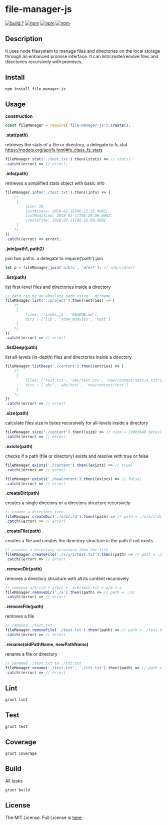 # file-manager-js

[![build:?](https://travis-ci.org/eyas-ranjous/file-manager-js.svg?branch=master)](https://travis-ci.org/eyas-ranjous/file-manager-js) [![npm](https://img.shields.io/npm/dm/file-manager-js.svg)](https://www.npmjs.com/packages/file-manager-js) [![npm](https://img.shields.io/npm/v/file-manager-js.svg)](https://www.npmjs.com/package/file-manager-js) [![npm](https://img.shields.io/badge/node-%3E=%206.0-blue.svg)](https://www.npmjs.com/package/file-manager-js)

## Description 
It uses node filesystem to manage files and directories on the local storage through an enhanced promise interface. It can list/create/remove files and directories recursively with promises.

## Install
```
npm install file-manager-js
```

## Usage 

**construction**
```javascript
const fileManager = require('file-manager-js').create();
```

**.stat(path)**

retrieves the stats of a file or directory, a delegate to fs.stat
https://nodejs.org/api/fs.html#fs_class_fs_stats
```javascript
fileManager.stat('./test.txt').then((stats) => // stats)
.catch((error) => // error);
```

**.info(path)**

retrieves a simplified stats object with basic info
```javascript
fileManager.info('./test.txt').then((info) => {
    /*
     {
         size: 19,
         lastAccess: 2018-02-16T06:22:25.000Z,
         lastModified: 2018-02-11T08:26:00.000Z,
         createTime: 2018-02-11T08:26:00.000Z
     }
    */
})
.catch((error) => error);
```

**.join(path1, path2)**

join two paths. a delegate to require('path').join 
```javascript
let p = fileManager.join('a/b/c', 'd/e/f'); // a/b/c/d/e/f
```

**.list(path)**

list first-level files and directories inside a directory 
```javascript
// path can be an absolute path using __dirname
fileManager.list('./project').then((entries) => {
    /*
     {
         files: ['index.js', 'README.md'],
         dirs : ['lib', 'node_modules', 'test']
     }
    */
})
.catch((error) => // error)
```

**.listDeep(path)**

list all-levels (in-depth) files and directories inside a directory 
```javascript
fileManager.listDeep('./content').then((entries) => {
    /*
     {
         files: ['test.txt', 'abc/test.csv', 'new/content/test/a.txt'],
         dirs : ['abc', 'abc/test', 'new/content/test']
     }
    */
})
.catch((error) => // error)
```

**.size(path)**

calculate files size in bytes recursively for all-levels inside a directory
```javascript
fileManager.size('./content').then((size) => // size = 19003648 bytes)
.catch((error) => // error)
```

**.exists(path)**

checks if a path (file or directory) exists and resolve with true or false
```javascript
fileManager.exists('./content').then((exists) => // true)
.catch((error) => // error)

fileManager.exists('./newContent').then((exists) => // false)
.catch((error) => // error)
```

**.createDir(path)**

creates a single directory or a directory structure recursively
```javascript
// create a directory tree
fileManager.createDir('./a/b/c/d').then((path) => // path = ./a/b/c/d)
.catch((error) => // error)
```

**.createFile(path)**

creates a file and creates the directory structure in the path if not exists
```javascript
// creates a directory structure then the file
fileManager.createFile('./x/y/z/test.txt').then((path) => // path = ./x/y/z/test.txt)
.catch((error) => // error)
```

**.removeDir(path)**

removes a directory structure with all its content recursively
```javascript
// remvove a/b/c/d + a/b/c +  a/b/test.txt + a/b + a
fileManager.removeDir('./a').then((path) => // path = ./a)
.catch((error) => // error)
```

**.removeFile(path)**

removes a file
```javascript
// removed ./test.txt
fileManager.removeFile('./test.txt').then((path) => // path = ./test.txt)
.catch((error) => // error)
```

**.rename(oldPathName, newPathName)**

rename a file or directory
```javascript
// renamed ./test.txt to ./ttt.txt
fileManager.rename('./test.txt', './ttt.txt').then((path) => // path = ./test.txt)
.catch((error) => // error)
```

## Lint
```
grunt lint
```

## Test
```
grunt test
```

## Coverage
```
grunt coverage
```

## Build
All tasks
```
grunt build
```

## License
The MIT License. Full License is [here](https://github.com/eyas-ranjous/file-manager-js/blob/master/LICENSE)
